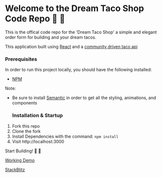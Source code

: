 # Welcome to the Dream Taco Shop Code Repo :rainbow: :taco:

This is the offical code repo for the 'Dream Taco Shop' a simple and elegant order form for building and your dream tacos.

This application built using [React](https://reactjs.org/) and a [community driven taco api](https://github.com/sinker/tacofancy)
  
  ### Prerequisites
In order to run this project locally, you should have the following installed:

- [NPM](https://www.npmjs.com/)

Note:
- Be sure to install [Semantic](https://react.semantic-ui.com) in order to get all the styling, animations, and components
  
  ### Installation & Startup
1) Fork this repo
2) Clone the fork
3) Install Dependencies with the command: `npm install`
4) Visit http://localhost:3000

Start Building! :rainbow: :taco:

[Working Demo](https://taco-order-form-fw7dpe.stackblitz.io)

[StackBlitz](https://stackblitz.com/edit/taco-order-form-fw7dpe)

